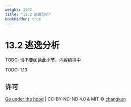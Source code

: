 ```yaml
---
weight: 3302
title: "13.2 逃逸分析"
bookHidden: true
---
```


# 13.2 逃逸分析

TODO: 请不要阅读此小节，内容编排中

TODO: 1.13

## 许可

[Go under the hood](https://github.com/changkun/go-under-the-hood) | CC-BY-NC-ND 4.0 & MIT &copy; [changkun](https://changkun.de)
